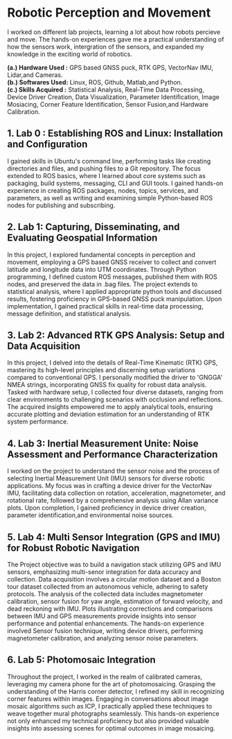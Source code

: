 # Robotic Perception and Movement

I worked on different lab projects, learning a lot about how robots percieve and move. The hands-on experiences gave me a practical understanding of how the sensors work, intergration of the sensors, and expanded my knowledge in the exciting world of robotics.

**(a.) Hardware Used :** GPS based GNSS puck, RTK GPS, VectorNav IMU, Lidar,and Cameras.<br/>
**(b.) Softwares Used:** Linux, ROS, Github, Matlab,and Python.<br/>
**(c.) Skills Acquired :** Statistical Analysis, Real-Time Data Processing, Device Driver Creation, Data Visualization, Parameter Identification, Image Mosiacing, Corner Feature Identification, Sensor Fusion,and Hardware Calibration.<br/>

## 1. Lab 0 : Establishing ROS and Linux: Installation and Configuration 

I gained skills in Ubuntu's command line, performing tasks like creating directories and files, and pushing files to a Git repository. The focus extended to ROS basics, where I learned about core systems such as packaging, build systems, messaging, CLI and GUI tools. I gained hands-on experience in creating ROS packages, nodes, topics, services, and parameters, as well as writing and examining simple Python-based ROS nodes for publishing and subscribing.

## 2. Lab 1: Capturing, Disseminating, and Evaluating Geospatial Information

In this project, I explored fundamental concepts in perception and movement, employing a GPS based GNSS receiver to collect and convert latitude and longitude data into UTM coordinates. Through Python programming, I defined custom ROS messages, published them with ROS nodes, and preserved the data in .bag files. The project extends to statistical analysis, where I applied appropriate python tools and discussed results, fostering proficiency in GPS-based GNSS puck manipulation. Upon implementation, I  gained practical skills in real-time data processing, message definition, and statistical analysis.

## 3. Lab 2: Advanced RTK GPS Analysis: Setup and Data Acquisition

In this project, I delved into the details of Real-Time Kinematic (RTK) GPS, mastering its high-level principles and discerning setup variations compared to conventional GPS. I personally modified the driver to 'GNGGA' NMEA strings, incorporating GNSS fix quality for robust data analysis. Tasked with hardware setup, I collected four diverse datasets, ranging from clear environments to challenging scenarios with occlusion and reflections. The acquired insights empowered me to apply analytical tools, ensuring accurate plotting and deviation estimation for an understanding of RTK system performance. 

## 4. Lab 3: Inertial Measurement Unite: Noise Assessment and Performance Characterization

I worked on the project to understand the sensor noise and the process of selecting Inertial Measurement Unit (IMU) sensors for diverse robotic applications. My focus was in crafting a device driver for the VectorNav IMU, facilitating data collection on rotation, acceleration, magnetometer, and rotational rate, followed by a comprehensive analysis using Allan variance plots. Upon completion, I gained proficiency in device driver creation, parameter identification,and environmental noise sources.

## 5. Lab 4: Multi Sensor Integration (GPS and IMU) for Robust Robotic Navigation

The Project objective was to build a navigation stack utilizing GPS and IMU sensors, emphasizing multi-senor integration for data accuracy and collection. Data acquisition involves a circular motion dataset and a Boston tour dataset collected from an autonomous vehicle, adhering to safety protocols. The analysis of the collected data includes magnetometer calibration, sensor fusion for yaw angle, estimation of forward velocity, and dead reckoning with IMU. Plots illustrating corrections and comparisons between IMU and GPS measurements provide insights into sensor performance and potential enhancements. The hands-on experience involved Sensor fusion technique, writing device drivers, performing magnetometer calibration, and analyzing sensor noise parameters.

## 6. Lab 5: Photomosaic Integration

Throughout the project, I worked in the realm of calibrated cameras, leveraging my camera phone for the art of photomosaicing. Grasping the understanding of the Harris corner detector, I refined my skill in recognizing corner features within images. Engaging in conversations about image mosaic algorithms such as ICP, I practically applied these techniques to weave together mural photographs seamlessly. This hands-on experience not only enhanced my technical proficiency but also provided valuable insights into assessing scenes for optimal outcomes in image mosaicing. 

